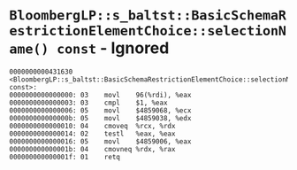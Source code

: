 # `BloombergLP::s_baltst::BasicSchemaRestrictionElementChoice::selectionName() const` - Ignored

```x86asm
0000000000431630 <BloombergLP::s_baltst::BasicSchemaRestrictionElementChoice::selectionName() const>:
0000000000000000: 03	movl	96(%rdi), %eax
0000000000000003: 03	cmpl	$1, %eax
0000000000000006: 05	movl	$4859068, %ecx
000000000000000b: 05	movl	$4859038, %edx
0000000000000010: 04	cmoveq	%rcx, %rdx
0000000000000014: 02	testl	%eax, %eax
0000000000000016: 05	movl	$4859006, %eax
000000000000001b: 04	cmovneq	%rdx, %rax
000000000000001f: 01	retq	
```
